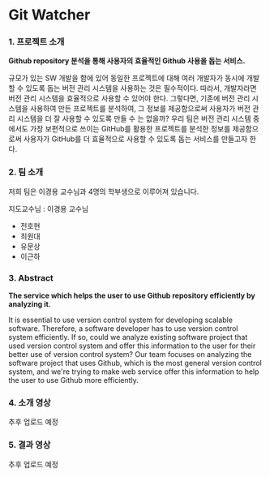 # Git Watcher

### 1. 프로젝트 소개
**Github repository 분석을 통해 사용자의 효율적인 Github 사용을 돕는 서비스.**

규모가 있는 SW 개발을 함에 있어 동일한 프로젝트에 대해 여러 개발자가 동시에 개발할 수 있도록 돕는 버전 관리 시스템을 사용하는 것은 필수적이다. 따라서, 개발자라면 버전 관리 시스템을 효율적으로 사용할 수 있어야 한다. 그렇다면, 기존에 버전 관리 시스템을 사용하여 만든 프로젝트를 분석하여, 그 정보를 제공함으로써 사용자가 버전 관리 시스템을 더 잘 사용할 수 있도록 만들 수 는 없을까?
우리 팀은 버전 관리 시스템 중에서도 가장 보편적으로 쓰이는 GitHub를 활용한 프로젝트를 분석한 정보를 제공함으로써 사용자가 GitHub를 더 효율적으로 사용할 수 있도록 돕는 서비스를 만들고자 한다.

### 2. 팀 소개
 저희 팀은 이경용 교수님과 4명의 학부생으로 이루어져 있습니다.
 
 지도교수님 : 이경용 교수님
- 전호현
- 최원대
- 유문상
- 이근하

### 3. Abstract

**The service which helps the user to use Github repository efficiently by analyzing it.**

It is essential to use version control system for developing scalable software.
Therefore, a software developer has to use version control system efficiently.
If so, could we analyze existing software project that used version control system
and offer this information to the user for their better use of version control system?
Our team focuses on analyzing the software project that uses Github, which is the most general version control system, 
and we're trying to make web service offer this information to help the user to use Github more efficiently. 

### 4. 소개 영상

추후 업로드 예정

### 5. 결과 영상

추후 업로드 예정
